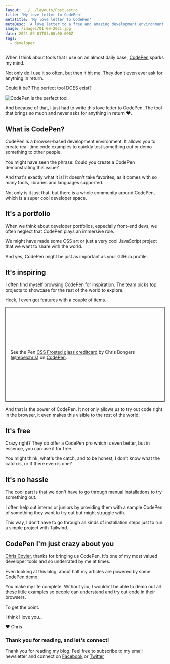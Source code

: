 ```yaml
---
layout: ../../layouts/Post.astro
title: 'My love letter to CodePen'
metaTitle: 'My love letter to CodePen'
metaDesc: 'A love letter to a free and amazing development environment'
image: /images/01-09-2021.jpg
date: 2021-09-01T03:00:00.000Z
tags:
  - developer
---
```


When I think about tools that I use on an almost daily base, [CodePen](https://codepen.io/) sparks my mind.

Not only do I use it so often, but then it hit me. They don't even ever ask for anything in return.

Could it be? The perfect tool DOES exist?

![CodePen is the perfect tool.](https://cdn.hashnode.com/res/hashnode/image/upload/v1629858129321/lJpFKyhq3.jpeg)

And because of that, I just had to write this love letter to CodePen. The tool that brings so much and never asks for anything in return ❤️.

## What is CodePen?

CodePen is a browser-based development environment. It allows you to create real-time code examples to quickly test something out or demo something to other people.

You might have seen the phrase:
Could you create a CodePen demonstrating this issue?

And that's exactly what it is!
It doesn't take favorites, as it comes with so many tools, libraries and languages supported.

Not only is it just that, but there is a whole community around CodePen, which is a super cool developer space.

## It's a portfolio

When we think about developer portfolios, especially front-end devs, we often neglect that CodePen plays an immersive role.

We might have made some CSS art or just a very cool JavaScript project that we want to share with the world.

And yes, CodePen might be just as important as your GitHub profile.

## It's inspiring

I often find myself browsing CodePen for inspiration. The team picks top projects to showcase for the rest of the world to explore.

Heck, I even got features with a couple of items.

<p class="codepen" data-height="300" data-theme-id="dark" data-default-tab="js,result" data-slug-hash="WNGpVEZ" data-user="rebelchris" style="height: 300px; box-sizing: border-box; display: flex; align-items: center; justify-content: center; border: 2px solid; margin: 1em 0; padding: 1em;">
  <span>See the Pen <a href="https://codepen.io/rebelchris/pen/WNGpVEZ">
  CSS Frosted glass creditcard</a> by Chris Bongers (<a href="https://codepen.io/rebelchris">@rebelchris</a>)
  on <a href="https://codepen.io">CodePen</a>.</span>
</p>
<script async defer src="https://cpwebassets.codepen.io/assets/embed/ei.js"></script>

And that is the power of CodePen. It not only allows us to try out code right in the browser, it even makes this visible to the rest of the world.

## It's free

Crazy right? They do offer a CodePen pro which is even better, but in essence, you can use it for free.

You might think, what's the catch, and to be honest, I don't know what the catch is, or If there even is one?

## It's no hassle

The cool part is that we don't have to go through manual installations to try something out.

I often help out interns or juniors by providing them with a sample CodePen of something they want to try out but might struggle with.

This way, I don't have to go through all kinds of installation steps just to run a simple project with Tailwind.

## CodePen I'm just crazy about you

[Chris Coyier](https://twitter.com/chriscoyier), thanks for bringing us CodePen. It's one of my most valued developer tools and so underrated by me at times.

Even looking at this blog, about half my articles are powered by some CodePen demo.

You make my life complete. Without you, I wouldn't be able to demo out all these little examples so people can understand and try out code in their browsers.

To get the point.

I think I love you...

❤️ Chris

### Thank you for reading, and let's connect!

Thank you for reading my blog. Feel free to subscribe to my email newsletter and connect on [Facebook](https://www.facebook.com/DailyDevTipsBlog) or [Twitter](https://twitter.com/DailyDevTips1)
